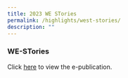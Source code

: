```yaml
---
title: 2023 WE STories
permalink: /highlights/west-stories/
description: ""
---
```

### WE-STories

Click&nbsp;[here](https://online.fliphtml5.com/obrr/qkde/)&nbsp;to view the e-publication.